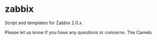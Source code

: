 zabbix
======
Script and templates for Zabbix 2.0.x. 

Please let us know if you have any questions or concerns.
The Camels